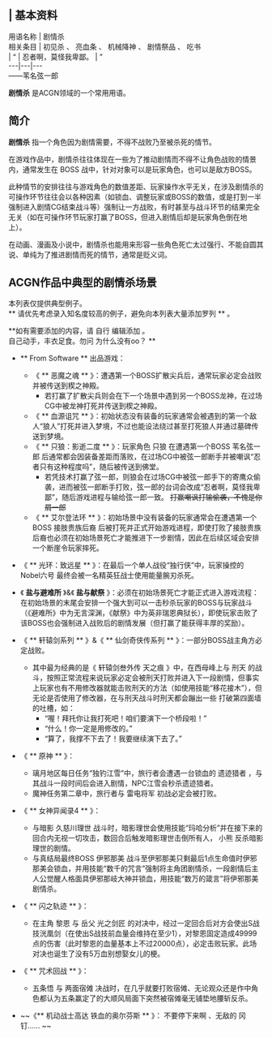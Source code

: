 |  **基本资料**  
---  
用语名称  |  剧情杀   
相关条目  |  初见杀  、  亮血条  、  机械降神  、  剧情祭品  、  吃书   
|  “  |  忍者啊，莫怪我卑鄙。  |  ”   
---|---|---  
——苇名弦一郎  
  
**剧情杀** 是ACGN领域的一个常用用语。

##  简介

**剧情杀** 指一个角色因为剧情需要，不得不战败乃至被杀死的情节。

在游戏作品中，剧情杀往往体现在一些为了推动剧情而不得不让角色战败的情景内，通常发生在  BOSS  战中，针对对象可以是玩家角色，也可以是敌方BOSS。

此种情节的安排往往与游戏角色的数值差距、玩家操作水平无关，在涉及剧情杀的可操作环节往往会以各种因素（如锁血、调整玩家或BOSS的数值，或是打到一半强制进入剧情CG结束战斗等）强制让一方战败，有时甚至与战斗环节的结果完全无关（如在可操作环节玩家打赢了BOSS，但进入剧情后却是玩家角色倒在地上）。

在动画、漫画及小说中，剧情杀也能用来形容一些角色死亡太过强行、不能自圆其说、单纯为了推进剧情而死的情节，通常是贬义词。

##  ACGN作品中典型的剧情杀场景

本列表仅提供典型例子。  
** 请优先考虑录入知名度较高的例子，避免向本列表大量添加罗列  ** 。

**如有需要添加的内容，请 自行  编辑添加  。  
自己动手，丰衣足食。勿问  为什么没有oo？  **

  * ** From Software  ** 出品游戏： 
    * 《 ** 恶魔之魂  ** 》：遭遇第一个BOSS扩散尖兵后，通常玩家必定会战败并被传送到楔之神殿。 
      * 若打赢了扩散尖兵则会在下一个场景中遇到另一个BOSS龙神，在过场CG中被龙神打死并传送到楔之神殿。 
    * 《 ** 血源诅咒  ** 》：初始状态没有装备的玩家通常会被遇到的第一个敌人“狼人”打死并进入梦境，不过也能设法绕过甚至打死狼人并通过墓碑传送到梦境。 
    * 《 ** 只狼：影逝二度  ** 》：玩家角色  只狼  在遭遇第一个BOSS  苇名弦一郎  后通常都会因装备差距而落败，在过场CG中被弦一郎断手并被嘲讽“忍者只有这种程度吗”，随后被传送到佛堂。 
      * 若凭技术打赢了弦一郎，则狼会在过场CG中被弦一郎手下的寄鹰众偷袭，进而被弦一郎断手打败，弦一郎的台词会改成“忍者啊，莫怪我卑鄙”，随后游戏进程与输给弦一郎一致。 ~~打赢嘲讽打输偷袭，不愧是你屑一郎~~
    * 《 ** 艾尔登法环  ** 》：初始场景中没有装备的玩家通常会在遭遇第一个BOSS  接肢贵族后裔  后被打死并正式开始游戏进程，即使打败了接肢贵族后裔也必须在初始场景死亡才能推进下一步剧情，因此在后续区域会安排一个断崖令玩家摔死。 

  * 《 ** 光环：致远星  ** 》：在最后一个单人战役“独行侠”中，玩家操控的  Nobel六号  最终会被一名精英狂战士使用能量腕刃杀死。 

  * 《 **盐与避难所** 》&《 **盐与献祭** 》：必须在初始场景死亡才能正式进入游戏流程：在初始场景的末尾会安排一个强大到可以一击秒杀玩家的BOSS与玩家战斗（《避难所》中为无言深渊，《献祭》中为英非瑞恩典狱长），即使玩家击败了该BOSS也会强制进入战败后的剧情发展（但打赢了能获得丰厚的奖励）。 

  * 《 ** 轩辕剑系列  ** 》&《 ** 仙剑奇侠传系列  ** 》：一部分BOSS战主角方必定战败。 
    * 其中最为经典的是《  轩辕剑叁外传 天之痕  》中，在西母峰上与  刑天  的战斗，按照正常流程来说玩家必定会被刑天打败并进入下一段剧情，但事实上玩家也有不用修改器就能击败刑天的方法（如使用技能“移花接木”），但无论是否使用了修改器，在与刑天战斗时刑天都会蹦出一些  打破第四面墙  的吐槽，如： 
      * “喔！拜托你让我打死吧！咱们要演下一个桥段啦！” 
      * “什么！你一定是用修改的。” 
      * “算了，我撑不下去了！我要继续演下去了。” 

  * 《 ** 原神  ** 》： 
    * 璃月地区每日任务“独钓江雪”中，旅行者会遭遇一台锁血的  遗迹猎者  ，与其战斗一段时间后会进入剧情，NPC江雪会秒杀遗迹猎者。 
    * 魔神任务第二章中，旅行者与  雷电将军  初战必定会被打败。 

  * 《 ** 女神异闻录4  ** 》： 
    * 与暗影  久慈川理世  战斗时，暗影理世会使用技能“玛哈分析”并在接下来的回合内无视一切攻击，数回合后触发暗影理世击倒所有人，  小熊  反杀暗影理世的剧情。 
    * 与真结局最终BOSS  伊邪那美  战斗至伊邪那美只剩最后1点生命值时伊邪那美会锁血，并用技能“数千的咒言”强制将主角团剧情杀，一段剧情后主人公觉醒人格面具伊邪那岐大神并锁血，用技能“数万的箴言”将伊邪那美剧情杀。 

  * 《 ** 闪之轨迹  ** 》： 
    * 在主角  黎恩  与  岳父  光之剑匠  的对决中，经过一定回合后对方会使出S战技洸凰剑（在使出S战技前血量会维持在至少1），对黎恩固定造成49999点的伤害（此时黎恩的血量基本上不过20000点），必定击败玩家。此场对决也诞生了没有5万血别想娶女儿的梗。 

  * 《 ** 咒术回战  ** 》： 
    * 五条悟  与  两面宿傩  决战时，在几乎就要打败宿傩、无论观众还是作中角色都认为五条赢定了的大顺风局面下突然被宿傩毫无铺垫地腰斩反杀。 

  * ~~《** 机动战士高达 铁血的奥尔芬斯  ** 》：  不要停下来啊  、无敌的  冈  钉…… ~~

